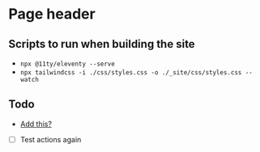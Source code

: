 # Page header

## Scripts to run when building the site

* `npx @11ty/eleventy --serve`
* `npx tailwindcss -i ./css/styles.css -o ./_site/css/styles.css --watch`

## Todo

* [Add this?](https://mtm.dev/external-links-new-tab)
* [ ] Test actions again